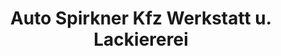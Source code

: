 ---
title: "Auto Spirkner Kfz Werkstatt u. Lackiererei"
url: /mitterskirchen/auto-spirkner-kfz-werkstatt-u-lackiererei/
shop: Autowerkstatt
---